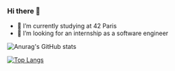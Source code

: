 ### Hi there 👋

- 🌱 I’m currently studying at 42 Paris
- 🤔 I’m looking for an internship as a software engineer






![Anurag's GitHub stats](https://github-readme-stats.vercel.app/api?username=ecariot&count_private=true&theme=dracula)


[![Top Langs](https://github-readme-stats.vercel.app/api/top-langs/?username=ecariot&hide_progress=true)](https://github.com/ecariot/github-readme-stats)
